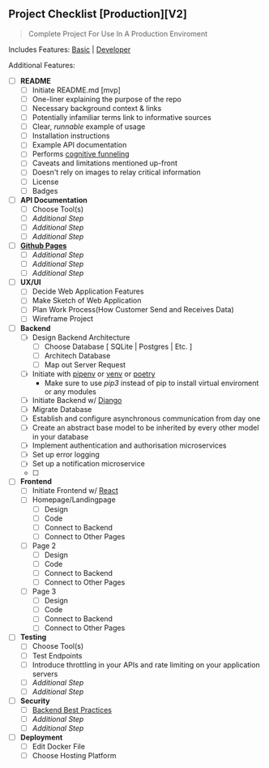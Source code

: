 Project Checklist [Production][V2]
---
> Complete Project For Use In A Production Enviroment

Includes Features: [Basic](https://github.com/jazicorn/starter_reactdjango/blob/main/Checklist%5BBasic%5D%5BV0%5D.md) | [Developer](https://github.com/jazicorn/starter_reactdjango/blob/main/Checklist%5BDeveloper%5D%5BV1%5D.md)

Additional Features: 

- [ ] **README**
  - [ ] Initiate README.md [mvp]
  - [ ] One-liner explaining the purpose of the repo
  - [ ] Necessary background context & links
  - [ ] Potentially infamiliar terms link to informative sources
  - [ ] Clear, *runnable* example of usage
  - [ ] Installation instructions
  - [ ] Example API documentation
  - [ ] Performs [cognitive funneling](https://github.com/noffle/art-of-readme#cognitive-funneling)
  - [ ] Caveats and limitations mentioned up-front
  - [ ] Doesn't rely on images to relay critical information
  - [ ] License
  - [ ] Badges
- [ ] **API Documentation**
  - [ ] Choose Tool(s)
  - [ ] *Additional Step* 
  - [ ] *Additional Step*
  - [ ] *Additional Step*
- [ ] **[Github Pages](https://pages.github.com/)**
  - [ ] *Additional Step* 
  - [ ] *Additional Step*
  - [ ] *Additional Step*
- [ ] **UX/UI**
  - [ ] Decide Web Application Features
  - [ ] Make Sketch of Web Application
  - [ ] Plan Work Process(How Customer Send and Receives Data)
  - [ ] Wireframe Project
- [ ] **Backend**
  - [ ] Design Backend Architecture
    - [ ] Choose Database [ SQLite | Postgres | Etc. ]
    - [ ] Architech Database
    - [ ] Map out Server Request
  - [ ] Initiate with [pipenv](https://pypi.org/project/pipenv/) or [venv](https://docs.python.org/3/library/venv.html) or [poetry](https://python-poetry.org/)
      - Make sure to use *pip3* instead of pip to install virtual enviroment or any modules
  - [ ] Initiate Backend w/ [Django](https://docs.djangoproject.com/en/3.1/intro/tutorial01/)
  - [ ] Migrate Database
  - [ ] Establish and configure asynchronous communication from day one
  - [ ] Create an abstract base model to be inherited by every other model in your database
  - [ ] Implement authentication and authorisation microservices
  - [ ] Set up error logging
  - [ ] Set up a notification microservice
  - [ ] 
- [ ] **Frontend** 
  - [ ] Initiate Frontend w/ [React](https://reactjs.org/docs/create-a-new-react-app.html)
  - [ ] Homepage/Landingpage
    - [ ] Design
    - [ ] Code
    - [ ] Connect to Backend
    - [ ] Connect to Other Pages
  - [ ] Page 2
    - [ ] Design
    - [ ] Code
    - [ ] Connect to Backend
    - [ ] Connect to Other Pages
  - [ ] Page 3
    - [ ] Design
    - [ ] Code
    - [ ] Connect to Backend
    - [ ] Connect to Other Pages
- [ ] **Testing**
  - [ ] Choose Tool(s)
  - [ ] Test Endpoints 
  - [ ] Introduce throttling in your APIs and rate limiting on your application servers 
  - [ ] *Additional Step*
  - [ ] *Additional Step*
- [ ] **Security**
  - [ ] [Backend Best Practices](https://github.com/futurice/backend-best-practices)
  - [ ] *Additional Step*
  - [ ] *Additional Step*
- [ ] **Deployment**
  - [ ] Edit Docker File
  - [ ] Choose Hosting Platform
